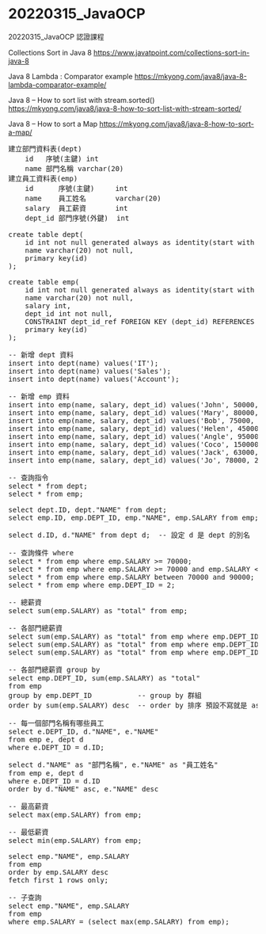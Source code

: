 # 20220315_JavaOCP
20220315_JavaOCP 認證課程

Collections Sort in Java 8
https://www.javatpoint.com/collections-sort-in-java-8

Java 8 Lambda : Comparator example
https://mkyong.com/java8/java-8-lambda-comparator-example/

Java 8 – How to sort list with stream.sorted()
https://mkyong.com/java8/java-8-how-to-sort-list-with-stream-sorted/

Java 8 – How to sort a Map
https://mkyong.com/java8/java-8-how-to-sort-a-map/

<pre>
建立部門資料表(dept)
    id   序號(主鍵) int
    name 部門名稱 varchar(20)
建立員工資料表(emp)
    id      序號(主鍵)     int
    name    員工姓名       varchar(20)
    salary  員工薪資       int
    dept_id 部門序號(外鍵)  int

create table dept(
    id int not null generated always as identity(start with 1, increment by 1),
    name varchar(20) not null,
    primary key(id)
);

create table emp(
    id int not null generated always as identity(start with 1, increment by 1),
    name varchar(20) not null,
    salary int,
    dept_id int not null,
    CONSTRAINT dept_id_ref FOREIGN KEY (dept_id) REFERENCES dept(id),
    primary key(id)
);

-- 新增 dept 資料
insert into dept(name) values('IT');
insert into dept(name) values('Sales');
insert into dept(name) values('Account');

-- 新增 emp 資料
insert into emp(name, salary, dept_id) values('John', 50000, 1);
insert into emp(name, salary, dept_id) values('Mary', 80000, 2);
insert into emp(name, salary, dept_id) values('Bob', 75000, 2);
insert into emp(name, salary, dept_id) values('Helen', 45000, 1);
insert into emp(name, salary, dept_id) values('Angle', 95000, 3);
insert into emp(name, salary, dept_id) values('Coco', 150000, 3);
insert into emp(name, salary, dept_id) values('Jack', 63000, 1);
insert into emp(name, salary, dept_id) values('Jo', 78000, 2);

-- 查詢指令
select * from dept;
select * from emp;

select dept.ID, dept."NAME" from dept;
select emp.ID, emp.DEPT_ID, emp."NAME", emp.SALARY from emp;

select d.ID, d."NAME" from dept d;  -- 設定 d 是 dept 的別名

-- 查詢條件 where
select * from emp where emp.SALARY >= 70000;
select * from emp where emp.SALARY >= 70000 and emp.SALARY <= 90000 ;
select * from emp where emp.SALARY between 70000 and 90000;
select * from emp where emp.DEPT_ID = 2;

-- 總薪資
select sum(emp.SALARY) as "total" from emp;

-- 各部門總薪資
select sum(emp.SALARY) as "total" from emp where emp.DEPT_ID = 1;
select sum(emp.SALARY) as "total" from emp where emp.DEPT_ID = 2;
select sum(emp.SALARY) as "total" from emp where emp.DEPT_ID = 3;

-- 各部門總薪資 group by
select emp.DEPT_ID, sum(emp.SALARY) as "total" 
from emp
group by emp.DEPT_ID           -- group by 群組
order by sum(emp.SALARY) desc  -- order by 排序 預設不寫就是 asc (由小->大), desc (由大->小)

-- 每一個部門名稱有哪些員工
select e.DEPT_ID, d."NAME", e."NAME"
from emp e, dept d
where e.DEPT_ID = d.ID;

select d."NAME" as "部門名稱", e."NAME" as "員工姓名"
from emp e, dept d
where e.DEPT_ID = d.ID
order by d."NAME" asc, e."NAME" desc

-- 最高薪資
select max(emp.SALARY) from emp;

-- 最低薪資
select min(emp.SALARY) from emp;

select emp."NAME", emp.SALARY
from emp
order by emp.SALARY desc 
fetch first 1 rows only;

-- 子查詢
select emp."NAME", emp.SALARY
from emp
where emp.SALARY = (select max(emp.SALARY) from emp);

</pre>
